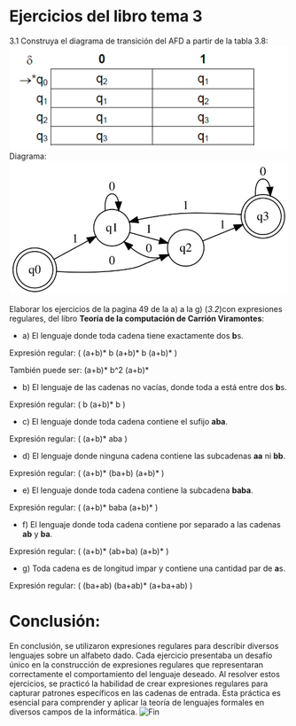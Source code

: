
# Ejercicios del libro tema 3

3.1 Construya el diagrama de transición del AFD a partir de la tabla 3.8:
![Problema](3.8.png)
Diagrama:
![Diagrama](graphviz.svg)


Elaborar los ejercicios de la pagina 49 de la a) a la g) (*3.2*)con expresiones regulares, del libro **Teoría de la computación de Carrión Viramontes**:

- a) El lenguaje donde toda cadena tiene exactamente dos **b**s.

Expresión regular: \( (a+b)* b (a+b)* b (a+b)* \)

También puede ser:  (a+b)* b^2 (a+b)*

- b) El lenguaje de las cadenas no vacías, donde toda a está entre dos **b**s.

Expresión regular: \( b (a+b)* b \)

- c) El lenguaje donde toda cadena contiene el sufijo **aba**.

Expresión regular: \( (a+b)* aba \)

- d) El lenguaje donde ninguna cadena contiene las subcadenas **aa** ni **bb**.

Expresión regular: \( (a+b)* (ba+b) (a+b)* \)

- e) El lenguaje donde toda cadena contiene la subcadena **baba**.

Expresión regular: \( (a+b)* baba (a+b)* \)

- f) El lenguaje donde toda cadena contiene por separado a las cadenas **ab** y **ba**.

Expresión regular: \( (a+b)* (ab+ba) (a+b)* \)

- g)  Toda cadena es de longitud impar y contiene una cantidad par de **a**s.

Expresión regular: \( (ba+ab) (ba+ab)* (a+ba+ab) \)

# Conclusión: 
En conclusión, se utilizaron expresiones regulares para describir diversos lenguajes sobre un alfabeto dado. Cada ejercicio presentaba un desafío único en la construcción de expresiones regulares que representaran correctamente el comportamiento del lenguaje deseado. Al resolver estos ejercicios, se practicó la habilidad de crear expresiones regulares para capturar patrones específicos en las cadenas de entrada. Esta práctica es esencial para comprender y aplicar la teoría de lenguajes formales en diversos campos de la informática.
<img src="https://i.pinimg.com/originals/e3/2f/21/e32f21f2f5bd6fa23017de05fc2121cd.gif"  alt="Fin">
